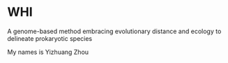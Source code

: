 # WHI
A genome-based method embracing evolutionary distance and ecology to delineate prokaryotic species

My names is Yizhuang Zhou
